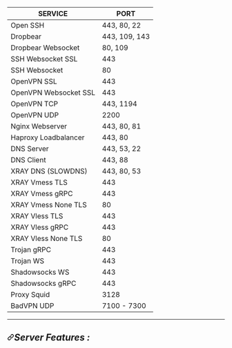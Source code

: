 <table>
<thead>
<tr>
<th>SERVICE</th>
<th>PORT</th>
</tr>
</thead>
<tbody>
<tr>
<td>Open SSH</td>
<td>443, 80, 22</td>
</tr>
<tr>
<td>Dropbear</td>
<td>443, 109, 143</td>
</tr>
<tr>
<td>Dropbear Websocket</td>
<td>80, 109</td>
</tr>
<tr>
<td>SSH Websocket SSL</td>
<td>443</td>
</tr>
<tr>
<td>SSH Websocket</td>
<td>80</td>
</tr>
<tr>
<td>OpenVPN SSL</td>
<td>443</td>
</tr>
<tr>
<td>OpenVPN Websocket SSL</td>
<td>443</td>
</tr>
<tr>
<td>OpenVPN TCP</td>
<td>443, 1194</td>
</tr>
<tr>
<td>OpenVPN UDP</td>
<td>2200</td>
</tr>
<tr>
<td>Nginx Webserver</td>
<td>443, 80, 81</td>
</tr>
<tr>
<td>Haproxy Loadbalancer</td>
<td>443, 80</td>
</tr>
<tr>
<td>DNS Server</td>
<td>443, 53, 22</td>
</tr>
<tr>
<td>DNS Client</td>
<td>443, 88</td>
</tr>
<tr>
<td>XRAY DNS (SLOWDNS)</td>
<td>443, 80, 53</td>
</tr>
<tr>
<td>XRAY Vmess TLS</td>
<td>443</td>
</tr>
<tr>
<td>XRAY Vmess gRPC</td>
<td>443</td>
</tr>
<tr>
<td>XRAY Vmess None TLS</td>
<td>80</td>
</tr>
<tr>
<td>XRAY Vless TLS</td>
<td>443</td>
</tr>
<tr>
<td>XRAY Vless gRPC</td>
<td>443</td>
</tr>
<tr>
<td>XRAY Vless None TLS</td>
<td>80</td>
</tr>
<tr>
<td>Trojan gRPC</td>
<td>443</td>
</tr>
<tr>
<td>Trojan WS</td>
<td>443</td>
</tr>
<tr>
<td>Shadowsocks WS</td>
<td>443</td>
</tr>
<tr>
<td>Shadowsocks gRPC</td>
<td>443</td>
</tr>
<tr>
<td>Proxy Squid</td>
<td>3128</td>
</tr>
<tr>
<td>BadVPN UDP</td>
<td>7100 - 7300</td>
</tr>
</tbody>
</table>
<hr>
<h2 dir="auto"><a id="user-content-server-features-" class="anchor" aria-hidden="true" href="#server-features-"><svg class="octicon octicon-link" viewBox="0 0 16 16" version="1.1" width="16" height="16" aria-hidden="true"><path fill-rule="evenodd" d="M7.775 3.275a.75.75 0 001.06 1.06l1.25-1.25a2 2 0 112.83 2.83l-2.5 2.5a2 2 0 01-2.83 0 .75.75 0 00-1.06 1.06 3.5 3.5 0 004.95 0l2.5-2.5a3.5 3.5 0 00-4.95-4.95l-1.25 1.25zm-4.69 9.64a2 2 0 010-2.83l2.5-2.5a2 2 0 012.83 0 .75.75 0 001.06-1.06 3.5 3.5 0 00-4.95 0l-2.5 2.5a3.5 3.5 0 004.95 4.95l1.25-1.25a.75.75 0 00-1.06-1.06l-1.25 1.25a2 2 0 01-2.83 0z"></path></svg></a><em>Server Features :</em></h2>
<blockquote>
